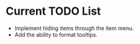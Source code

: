 # Current TODO List

- Implement hiding items through the item menu.
- Add the ability to format tooltips.
